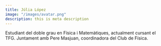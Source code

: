 ```yaml
---
title: Júlia López
image: "/images/avatar.png"
description: this is meta description
---
```


Estudiant del doble grau en Física i Matemàtiques, actualment cursant el TFG. Juntament amb Pere Masjuan, coordinadora del Club de Física.
